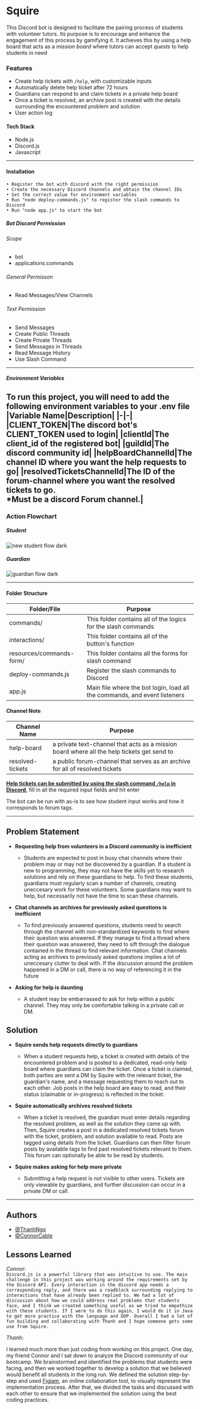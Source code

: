 
# Squire

This Discord bot is designed to facilitate the pairing process of students with volunteer tutors. Its purpose is to encourage and enhance the engagement of this process by gamifying it. It achieves this by using a help board that acts as a <i>mission board</i> where tutors can accept <i>quests</i> to help students in need

### Features
- Create help tickets with `/help`, with customizable inputs
- Automatically delete help ticket after 72 hours
- Guardians can respond to and claim tickets in a private help board
- Once a ticket is resolved, an archive post is created with the details surrounding the encountered problem and solution
- User action log

#### Tech Stack
- Node.js
- Discord.js
- Javascript
---
#### Installation
    • Register the bot with discord with the right permission
    • Create the necessary Discord channels and obtain the channel IDs
    • Set the correct value for environment variables
    • Run "node deploy-commands.js" to register the slash commands to Discord
    • Run "node app.js" to start the bot
##### Bot Discord Permission
###### Scope
- bot
- applications.commands
###### General Permisson
- Read Messages/View Channels
###### Text Permission
- Send Messages
- Create Public Threads
- Create Private Threads
- Send Messages in Threads
- Read Message History
- Use Slash Command
---
##### Environment Variables
To run this project, you will need to add the following environment variables to your .env file
|Variable Name|Description|
|-|-|
|CLIENT_TOKEN|The discord bot's CLIENT_TOKEN used to login|
|clientId|The client_id of the registered bot|
|guildId|The discord community id|
|helpBoardChannelId|The channel ID where you want the help requests to go|
|resolvedTicketsChannelId|The ID of the forum-channel where you want the resolved tickets to go. <br/><b>*Must be a discord Forum channel</b>.|
---
### Action Flowchart
##### Student
![new student flow dark](https://user-images.githubusercontent.com/12405800/232888168-ba7b1a9d-0873-43c9-a058-0e5f813052d5.png)
##### Guardian
![guardian flow dark](https://user-images.githubusercontent.com/12405800/230002998-5f2feaa2-012a-4c3c-85ea-7159ad98f3f9.png)



---
#### Folder Structure

|Folder/File|Purpose|
|---|---|
|commands/|This folder contains all of the logics for the slash commands|
|interactions/|This folder contains all of the button's function|
|resources/commands-form/|This folder contains all the forms for slash command|
|deploy-commands.js|Register the slash commands to Discord|
|app.js|Main file where the bot login, load all the commands, and event listeners|

#### Channel Note
|Channel Name|Purpose|
|-|-|
|help-board|a private text-channel that acts as a mission board where all the help tickets get send to|
|resolved-tickets|a public forum-channel that serves as an archive for all of resolved tickets|

<u><b>Help tickets can be submitted by using the slash command `/help` in Discord</b></u>, fill in all the required input fields and hit enter

The bot can be run with as-is to see how student input works and how it corresponds to forum tags.

---

## Problem Statement


- <b>Requesting help from volunteers in a Discord community is inefficient</b>
    - Students are expected to post in busy chat channels where their problem may or may not be discovered by a guardian. If a student is new to programming, they may not have the skills yet to research solutions and rely on these guardians to help. To find these students, guardians must regularly scan a number of channels, creating uneccesary work for these volunteers. Some guardians may want to help, but necessarily not have the time to scan these channels.

- <b>Chat channels as archives for previously asked questions is inefficient</b>
    - To find previously answered questions, students need to search through the channel with non-standardized keywords to find where their question was answered. If they manage to find a thread where their question was answered, they need to sift through the dialogue contained in the thread to find relevant information. Chat channels acting as archives to previously asked questions implies a lot of uneccesary clutter to deal with. If the discussion around the problem happened in a DM or call, there is no way of referencing it in the future

- <b>Asking for help is daunting</b>
    - A student may be embarrassed to ask for help within a public channel. They may only be comfortable talking in a private call or DM. 

    

## Solution

- <b>Squire sends help requests directly to guardians</b>
    - When a student requests help, a ticket is created with details of the encountered problem and is posted to a dedicated, read-only help board where guardians can claim the ticket. Once a ticket is claimed, both parties are sent a DM by Squire with the relevant ticket, the guardian's name,  and a message requesting them to reach out to each other. Job posts in the help board are easy to read, and their status (claimable or in-progress) is reflected in the ticket.

- <b>Squire automatically archives resolved tickets</b>
    - When a ticket is resolved, the guardian must enter details regarding the resolved problem, as well as the solution they came up with. Then, Squire creates a post in a dedicated resolved tickets forum with the ticket, problem, and solution available to read. Posts are tagged using details from the ticket. Guardians can then filter forum posts by available tags to find past resolved tickets relevant to them. This forum can optionally be able to be read by students.

- <b>Squire makes asking for help more private</b>
    - Submitting a help request is not visible to other users. Tickets are only viewable by guardians, and further discussion can occur in a private DM or call. 

---

## Authors

- [@ThanhNgo](https://www.github.com/thanhn062)
- [@ConnorCable](https://www.github.com/ConnorCable)


## Lessons Learned

*Connor*:    
    `Discord.js is a powerful library that was intuitive to use. The main challenge in this project was working around the requirements set by the Discord API. Every interaction in the discord app needs a corresponding reply, and there was a roadblock surrounding replying to interactions that have already been replied to. We had a lot of discussion about how we could address real problems that students face, and I think we created something useful as we tried to empathize with these students. If I were to do this again, I would do it in Java to get more practice with the language and OOP. Overall I had a lot of fun building and collaborating with Thanh and I hope someone gets some use from Squire.`
    
*Thanh*: 

   I learned much more than just coding from working on this project. One day, my friend Connor and I sat down to analyze the Discord community of our bootcamp. We brainstormed and identified the problems that students were facing, and then we worked together to develop a solution that we believed would benefit all students in the long run. We defined the solution step-by-step and used [Figjam](https://www.figma.com/figjam/), an online collaboration tool, to visually represent the implementation process. After that, we divided the tasks and discussed with each other to ensure that we implemented the solution using the best coding practices.
